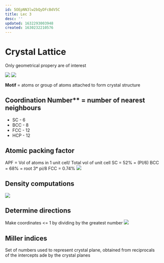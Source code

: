 ```yaml
---
id: 5OEpNN3lw2bQyDFcBdV5C
title: Lec 3
desc: ''
updated: 1632293003948
created: 1630232210576
---
```

# Crystal Lattice

Only geometrical propery are of interest

![](/assets/images/2021-08-29-15-57-15.png)
![](/assets/images/2021-08-29-15-59-22.png)

**Motif** = atoms or group of atoms attached to form crystal structure
## Coordination Number** = number of nearest neighbours
* SC - 6
* BCC - 8
* FCC - 12
* HCP - 12
## Atomic packing factor
APF = Vol of atoms in 1 unit cell/ Total vol of unit cell
SC = 52% = (PI/6)
BCC = 68% = root 3* pi/8
FCC = 0.74%
![](/assets/images/2021-08-29-16-08-05.png)
## Density computations
![](/assets/images/2021-08-29-17-22-22.png)
## Determine directions
Make coordinates <= 1 by dividing by the greatest number
![](/assets/images/2021-08-29-18-55-21.png)
## Miller indices
Set of numbers used to represent crystal plane, obtained from reciprocals of the intercepts ade by the crystal planes
